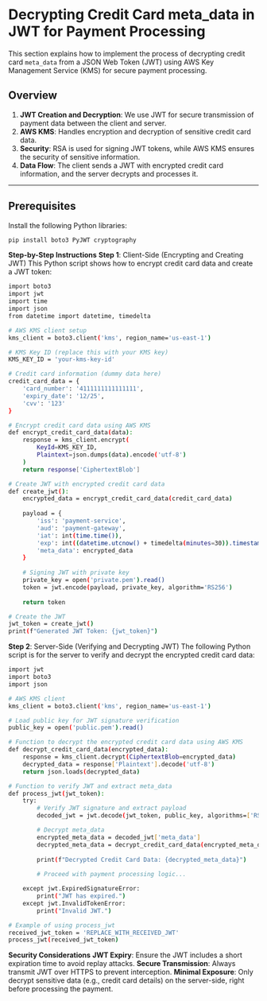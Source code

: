 # Decrypting Credit Card meta_data in JWT for Payment Processing

This section explains how to implement the process of decrypting credit card `meta_data` from a JSON Web Token (JWT) using AWS Key Management Service (KMS) for secure payment processing.

## Overview

1. **JWT Creation and Decryption**: We use JWT for secure transmission of payment data between the client and server.
2. **AWS KMS**: Handles encryption and decryption of sensitive credit card data.
3. **Security**: RSA is used for signing JWT tokens, while AWS KMS ensures the security of sensitive information.
4. **Data Flow**: The client sends a JWT with encrypted credit card information, and the server decrypts and processes it.

---

## Prerequisites

Install the following Python libraries:

```bash
pip install boto3 PyJWT cryptography
```
**Step-by-Step Instructions**
**Step 1**: Client-Side (Encrypting and Creating JWT)
This Python script shows how to encrypt credit card data and create a JWT token:

```bash
import boto3
import jwt
import time
import json
from datetime import datetime, timedelta

# AWS KMS client setup
kms_client = boto3.client('kms', region_name='us-east-1')

# KMS Key ID (replace this with your KMS key)
KMS_KEY_ID = 'your-kms-key-id'

# Credit card information (dummy data here)
credit_card_data = {
    'card_number': '4111111111111111',
    'expiry_date': '12/25',
    'cvv': '123'
}

# Encrypt credit card data using AWS KMS
def encrypt_credit_card_data(data):
    response = kms_client.encrypt(
        KeyId=KMS_KEY_ID,
        Plaintext=json.dumps(data).encode('utf-8')
    )
    return response['CiphertextBlob']

# Create JWT with encrypted credit card data
def create_jwt():
    encrypted_data = encrypt_credit_card_data(credit_card_data)
    
    payload = {
        'iss': 'payment-service',
        'aud': 'payment-gateway',
        'iat': int(time.time()),
        'exp': int((datetime.utcnow() + timedelta(minutes=30)).timestamp()),
        'meta_data': encrypted_data
    }
    
    # Signing JWT with private key
    private_key = open('private.pem').read()
    token = jwt.encode(payload, private_key, algorithm='RS256')
    
    return token

# Create the JWT
jwt_token = create_jwt()
print(f"Generated JWT Token: {jwt_token}")
```
**Step 2**: Server-Side (Verifying and Decrypting JWT)
The following Python script is for the server to verify and decrypt the encrypted credit card data:

``` bash
import jwt
import boto3
import json

# AWS KMS client
kms_client = boto3.client('kms', region_name='us-east-1')

# Load public key for JWT signature verification
public_key = open('public.pem').read()

# Function to decrypt the encrypted credit card data using AWS KMS
def decrypt_credit_card_data(encrypted_data):
    response = kms_client.decrypt(CiphertextBlob=encrypted_data)
    decrypted_data = response['Plaintext'].decode('utf-8')
    return json.loads(decrypted_data)

# Function to verify JWT and extract meta_data
def process_jwt(jwt_token):
    try:
        # Verify JWT signature and extract payload
        decoded_jwt = jwt.decode(jwt_token, public_key, algorithms=['RS256'], audience='payment-gateway')

        # Decrypt meta_data
        encrypted_meta_data = decoded_jwt['meta_data']
        decrypted_meta_data = decrypt_credit_card_data(encrypted_meta_data)
        
        print(f"Decrypted Credit Card Data: {decrypted_meta_data}")
        
        # Proceed with payment processing logic...

    except jwt.ExpiredSignatureError:
        print("JWT has expired.")
    except jwt.InvalidTokenError:
        print("Invalid JWT.")

# Example of using process_jwt
received_jwt_token = 'REPLACE_WITH_RECEIVED_JWT'
process_jwt(received_jwt_token)
```
**Security Considerations**
**JWT Expiry**: Ensure the JWT includes a short expiration time to avoid replay attacks.
**Secure Transmission**: Always transmit JWT over HTTPS to prevent interception.
**Minimal Exposure**: Only decrypt sensitive data (e.g., credit card details) on the server-side, right before processing the payment.
